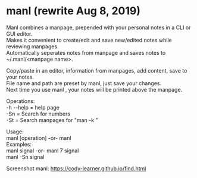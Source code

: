 # manl (rewrite Aug 8, 2019)<br>

Manl combines a manpage, prepended with your personal notes in a CLI or GUI editor.			<br>
Makes it convenient to create/edit and save new/edited notes while reviewing manpages.			<br>
Automatically seperates notes from manpage and saves notes to ~/.manl/\<manpage name\>.			<br>

Copy/paste in an editor, information from manpages, add content, save to your notes.			<br>
File name  and path  are preset by manl, just save your changes.					<br>
Next time you use manl <manpage>, your notes will be printed above the manpage.				<br>

Operations:												<br>
   -h --help  =  help page										<br>
   -Sn        =  Search for <manpage> numbers								<br>
   -St        =  Search manpages for <term> "man -k <term>"						<br>

Usage:  
   manl [operation] <manpage> -or-  manl <number manpage>						<br>
Examples:  
   manl signal                -or-  manl 7 signal							<br>
   manl -Sn signal											<br>

Screenshot manl: https://cody-learner.github.io/find.html 						<br>
<br>
